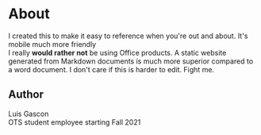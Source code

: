 # About
I created this to make it easy to reference when you're out and about. It's mobile much more friendly  
I really <b>would rather not</b> be using Office products. A static website generated from Markdown documents is much more superior compared to a word document. I don't care if this is harder to edit. Fight me.
<br>
## Author
Luis Gascon  
OTS student employee starting Fall 2021  
